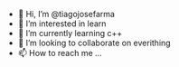 - 👋 Hi, I’m @tiagojosefarma
- 👀 I’m interested in learn 
- 🌱 I’m currently learning c++
- 💞️ I’m looking to collaborate on everithing
- 📫 How to reach me ...

<!---
tiagojosefarma/tiagojosefarma is a ✨ special ✨ repository because its `README.md` (this file) appears on your GitHub profile.
You can click the Preview link to take a look at your changes.
--->
